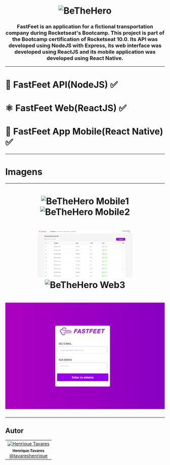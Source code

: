 <h1 align="center">
  <img alt="BeTheHero" title="BeTheHero" src="./frontend/src/assets/logo.svg" width="300px" />
</h1>

<h3 align="center">
  FastFeet is an application for a fictional transportation company during Rocketseat's Bootcamp. This project is part of the Bootcamp certification of Rocketseat 10.0. Its API was developed using NodeJS with Express, its web interface was developed using ReactJS and its mobile application was developed using React Native.
</h3>

---

<h1>
  <a href="https://github.com/tavareshenrique/fastfeet-api" style="text-decoration: none;" >
  💾 FastFeet API(NodeJS) ✅
  </a>
</h1>

<h1>
   <a href="https://github.com/tavareshenrique/fastfeet-web" style="text-decoration: none;">
  ⚛️ FastFeet Web(ReactJS) ✅
  </a>
</h1>

<h1>
  <a href="https://github.com/tavareshenrique/fastfeet-app" style="text-decoration: none;">
  📱 FastFeet App Mobile(React Native) ✅
  </a>
</h1>

---

<h1>Imagens</h1>

---

<h1 align="center">
  <img alt="BeTheHero Mobile1" title="BeTheHero Mobile1" src="./assets/mobile1.PNG" width="200" />
  <img alt="BeTheHero Mobile2" title="BeTheHero Mobile2" src="./assets/mobile2.PNG" width="200" />
</h1>

<h1 align="center">
  <img alt="BeTheHero Web2" title="BeTheHero Web2" src="./assets/web2.png" width="300" />
  <img alt="BeTheHero Web3" title="BeTheHero Web3" src="./assets/web3.png" width="300" />

</h1>

<h1 align="center">
  <img alt="BeTheHero Web1" title="BeTheHero Web1" src="./assets/web1.png" width="600" />
</h1>

---

## Autor

<table>
  <tr>
    <td align="center">
      <a href="http://github.com/tavareshenrique/">
        <img src="https://avatars1.githubusercontent.com/u/27022914?v=4" width="100px;" alt="Henrique Tavares"/>
        <br />
        <sub>
          <b>Henrique Tavares</b>
        </sub>
       </a>
       <br />
       <a href="https://github.com/tavareshenrique/fastfeet/commits?author=tavareshenrique" title="Code">@tavareshenrique</a>
    </td>
  </tr>
</table>
